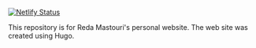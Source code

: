 [![Netlify Status](https://api.netlify.com/api/v1/badges/17b286db-046f-4186-ac43-871435ae7173/deploy-status)](https://app.netlify.com/sites/hardcore-golick-a288a2/overview)

This repository is for Reda Mastouri's personal website. The web site was created using Hugo.
